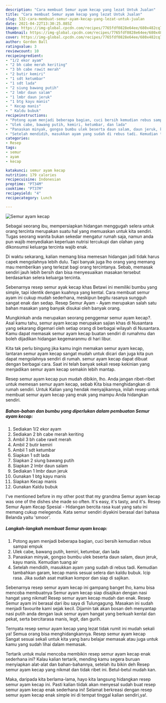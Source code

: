```yaml
---
description: "Cara membuat Semur ayam kecap yang lezat Untuk Jualan"
title: "Cara membuat Semur ayam kecap yang lezat Untuk Jualan"
slug: 532-cara-membuat-semur-ayam-kecap-yang-lezat-untuk-jualan
date: 2021-04-22T13:30:25.885Z
image: https://img-global.cpcdn.com/recipes/7765fdf0828e64ee/680x482cq70/semur-ayam-kecap-foto-resep-utama.jpg
thumbnail: https://img-global.cpcdn.com/recipes/7765fdf0828e64ee/680x482cq70/semur-ayam-kecap-foto-resep-utama.jpg
cover: https://img-global.cpcdn.com/recipes/7765fdf0828e64ee/680x482cq70/semur-ayam-kecap-foto-resep-utama.jpg
author: Gordon Ball
ratingvalue: 3
reviewcount: 10
recipeingredient:
- "1/2 ekor ayam"
- "2 bh cabe merah keriting"
- "3 bh cabe rawit merah"
- "2 butir kemiri"
- "1 sdt ketumbar"
- "1 sdt lada"
- "2 siung bawang putih"
- "2 lmbr daun salam"
- "1 lmbr daun jeruk"
- "1 btg kayu manis"
- " Kecap manis"
- " Kaldu bubuk"
recipeinstructions:
- "Potong ayam menjadi beberapa bagian, cuci bersih kemudian rebus sampai empuk"
- "Ulek cabe, bawang putih, kemiri, ketumbar, dan lada"
- "Panaskan minyak, gongso bumbu ulek beserta daun salam, daun jeruk, kayu manis. Kemudian tuang air"
- "Setelah mendidih, masukkan ayam yang sudah di rebus tadi. Kemudian tambahkan garam, kecap manis sesuai selera dan kaldu bubuk. Icip rasa. Jika sudah asat matikan kompor dan siap di sajikan."
categories:
- Resep
tags:
- semur
- ayam
- kecap

katakunci: semur ayam kecap 
nutrition: 179 calories
recipecuisine: Indonesian
preptime: "PT34M"
cooktime: "PT37M"
recipeyield: "4"
recipecategory: Lunch

---
```



![Semur ayam kecap](https://img-global.cpcdn.com/recipes/7765fdf0828e64ee/680x482cq70/semur-ayam-kecap-foto-resep-utama.jpg)

Sebagai seorang ibu, mempersiapkan hidangan menggugah selera untuk orang tercinta merupakan suatu hal yang memuaskan untuk kita sendiri. Tugas seorang  wanita bukan sekedar mengatur rumah saja, namun anda pun wajib menyediakan keperluan nutrisi tercukupi dan olahan yang dikonsumsi keluarga tercinta wajib enak.

Di waktu  sekarang, kalian memang bisa memesan hidangan jadi tidak harus capek mengolahnya lebih dulu. Tapi banyak juga lho orang yang memang mau memberikan yang terlezat bagi orang tercintanya. Sebab, memasak sendiri jauh lebih bersih dan bisa menyesuaikan masakan tersebut berdasarkan selera keluarga tercinta. 

Sebenarnya resep semur ayak kecap khas Betawi ini memiliki bumbu yang simple, tapi identik dengan kuahnya yang kental. Cara membuat semur ayam ini cukup mudah sederhana, meskipun begitu rasanya sungguh sangat enak dan sedap. Resep Semur Ayam - Ayam merupakan salah satu bahan masakan yang banyak disukai oleh banyak orang.

Mungkinkah anda merupakan seorang penggemar semur ayam kecap?. Asal kamu tahu, semur ayam kecap merupakan sajian khas di Nusantara yang sekarang digemari oleh setiap orang di berbagai wilayah di Nusantara. Kamu dapat memasak semur ayam kecap buatan sendiri di rumahmu dan boleh dijadikan hidangan kegemaranmu di hari libur.

Kita tak perlu bingung jika kamu ingin memakan semur ayam kecap, lantaran semur ayam kecap sangat mudah untuk dicari dan juga kita pun dapat mengolahnya sendiri di rumah. semur ayam kecap dapat dibuat dengan berbagai cara. Saat ini telah banyak sekali resep kekinian yang menjadikan semur ayam kecap semakin lebih mantap.

Resep semur ayam kecap pun mudah dibikin, lho. Anda jangan ribet-ribet untuk memesan semur ayam kecap, sebab Kita bisa menghidangkan di rumah sendiri. Untuk Kalian yang hendak menyajikannya, inilah resep untuk membuat semur ayam kecap yang enak yang mampu Anda hidangkan sendiri.

<!--inarticleads1-->

##### Bahan-bahan dan bumbu yang diperlukan dalam pembuatan Semur ayam kecap:

1. Sediakan 1/2 ekor ayam
1. Sediakan 2 bh cabe merah keriting
1. Ambil 3 bh cabe rawit merah
1. Ambil 2 butir kemiri
1. Ambil 1 sdt ketumbar
1. Siapkan 1 sdt lada
1. Siapkan 2 siung bawang putih
1. Siapkan 2 lmbr daun salam
1. Sediakan 1 lmbr daun jeruk
1. Gunakan 1 btg kayu manis
1. Siapkan  Kecap manis
1. Gunakan  Kaldu bubuk


I&#39;ve mentioned before in my other post that my grandma Semur ayam kecap was one of the dishes she made so often. It&#39;s easy, it&#39;s tasty, and it&#39;s. Resep Semur Ayam Kecap Spesial - Hidangan bercita rasa kuat yang satu ini memang cukup melegenda. Kata semur sendiri diyakini berasal dari bahasa Belanda yaitu &#39;smoor&#39;. 

<!--inarticleads2-->

##### Langkah-langkah membuat Semur ayam kecap:

1. Potong ayam menjadi beberapa bagian, cuci bersih kemudian rebus sampai empuk
1. Ulek cabe, bawang putih, kemiri, ketumbar, dan lada
1. Panaskan minyak, gongso bumbu ulek beserta daun salam, daun jeruk, kayu manis. Kemudian tuang air
1. Setelah mendidih, masukkan ayam yang sudah di rebus tadi. Kemudian tambahkan garam, kecap manis sesuai selera dan kaldu bubuk. Icip rasa. Jika sudah asat matikan kompor dan siap di sajikan.


Sebenarnya resep semur ayam kecap ini gampang banget lho, kamu bisa mencoba membuatnya Semur ayam kecap siap disajikan dengan nasi hangat yang nikmat! Resep semur ayam kecap mudah dan enak. Resep Semur ayam ini berasal dari ibu saya di Tulungagung. Masakan ini sudah menjadi favourite kami sejak kecil. Dijamin tak akan bosan deh menyantap nasi putih anda dengan lauk semur ayam hangat yang berkuah kental dan pekat, serta bercitarasa manis, legit, dan gurih. 

Ternyata resep semur ayam kecap yang lezat tidak rumit ini mudah sekali ya! Semua orang bisa menghidangkannya. Resep semur ayam kecap Sangat sesuai sekali untuk kita yang baru belajar memasak atau juga untuk kamu yang sudah lihai dalam memasak.

Tertarik untuk mulai mencoba membikin resep semur ayam kecap enak sederhana ini? Kalau kalian tertarik, mending kamu segera buruan menyiapkan alat-alat dan bahan-bahannya, setelah itu bikin deh Resep semur ayam kecap yang nikmat dan tidak ribet ini. Betul-betul mudah kan. 

Maka, daripada kita berlama-lama, hayo kita langsung hidangkan resep semur ayam kecap ini. Pasti kalian tiidak akan menyesal sudah buat resep semur ayam kecap enak sederhana ini! Selamat berkreasi dengan resep semur ayam kecap enak simple ini di tempat tinggal kalian sendiri,ya!.

